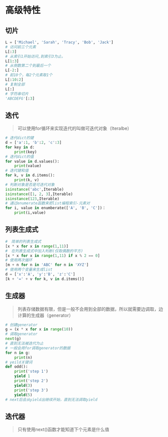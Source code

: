 # 高级特性

## 切片

```python
L = ['Michael', 'Sarah', 'Tracy', 'Bob', 'Jack']
# 访问前三个元素
L[:3]
# 从索引1开始访问,到索引3为止。
L[1:3]
# 从倒数第二个到最后一个
L[-2:]
# 前10个，每2个元素取1个
L[:10:2]
# 复制全部
L[:]
# 字符串切片
'ABCDEFG'[:3]
```

## 迭代

> 可以使用for循环来实现迭代的叫做可迭代对象（Iteralbe）

```python
# 迭代dict的键
d = ['a':1, 'b':2, 'c':3]
for key in d:
    print(key)
# 迭代dict的值
for value in d.values():
    print(value)
# 迭代键和值
for k, v in d.items():
    print(k, v)
# 判断对象是否是可迭代对象
isinstance('abc',Iterable)
isinstance([1, 2, 3],Iterable)
isinstance(123,Iterable)
# 通过enumerate函数来把list编程索引-元素对
for i, value in enumberate(['A', 'B', 'C'])：
	print(i,value)
```

## 列表生成式

```python
#　简单的列表生成式
[x * x for x in range(1,11)]
#　在列表生成式中加入判断(仅取偶数的平方)
[x * x for x in range(1,11) if x % 2 == 0]
# 使用两次循环
[m + n for n in 'ABC' for n in 'XYZ']
# 使用两个变量来生成list
d = ['x':'A', 'y':'B', 'z':'C']
[k + '=' + v for k, v in d.items()]
```

## 生成器

> 列表存储数据有限，但是一般不会用到全部的数据，所以就需要边调取，边计算的生成器（generator）

```python
# 创建generator
g = (x * x for x in range(10))
# 调取generator
next(g)
# 直到无法被迭代为止
# 一般会用for调取generator的数据
for n in g:
    print(n)
# yeild关键词
def odd():
    print('step 1')
    yield 1
    print('step 2')
    yield(3)
    print('step 3')
    yield(5)
# next后会从yield出继续开始，直到无法调取yield

```

## 迭代器

> 只有使用next()函数才能知道下个元素是什么值

